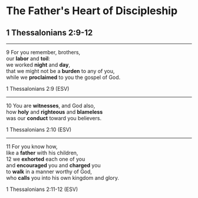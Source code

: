 # The Father's Heart of Discipleship
## 1 Thessalonians 2:9-12

---
<span class="ref">9</span>
For you remember, brothers, <br/>
our **labor** and **toil**: <br/>
we worked **night** and **day**,<br/>
that we might not be a **burden** to any of you,<br/>
while we **proclaimed** to you the gospel of God.

<div class="ref">
1 Thessalonians 2:9 (ESV)
</div>

---
<span class="ref">10</span>
You are **witnesses**, and God also, <br/>
how **holy** and **righteous** and **blameless** <br/>
was our **conduct** toward you believers.

<div class="ref">
1 Thessalonians 2:10 (ESV)
</div>

---
<span class="ref">11</span>
For you know how, <br/>
like a **father** with his children, <br/>
<span class="ref">12</span>
we **exhorted** each one of you <br/>
and **encouraged** you and **charged** you <br/>
to **walk** in a manner worthy of God, <br/>
who **calls** you into his own kingdom and glory.

<div class="ref">
1 Thessalonians 2:11-12 (ESV)
</div>
